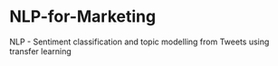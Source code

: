 # NLP-for-Marketing
NLP - Sentiment classification and topic modelling from Tweets using transfer learning

